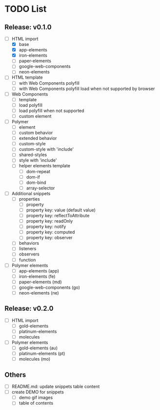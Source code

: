 # TODO List

## Release: v0.1.0

- [ ] HTML import
  - [x] base
  - [x] app-elements
  - [x] iron-elements
  - [ ] paper-elements
  - [ ] google-web-components
  - [ ] neon-elements
- [ ] HTML template
  - [ ] with Web Components polyfill
  - [ ] with Web Components polyfill load when not supported by browser
- [ ] Web Components
  - [ ] template
  - [ ] load polyfill
  - [ ] load polyfill when not supported
  - [ ] custom element
- [ ] Polymer
  - [ ] element
  - [ ] custom behavior
  - [ ] extended behavior
  - [ ] custom-style
  - [ ] custom-style with 'include'
  - [ ] shared-styles
  - [ ] style with 'include'
  - [ ] helper elements template
    - [ ] dom-repeat
    - [ ] dom-if
    - [ ] dom-bind
    - [ ] array-selector
- [ ] Additional snippets
  - [ ] properties
    - [ ] property
    - [ ] property key: value (default value)
    - [ ] property key: reflectToAttribute
    - [ ] property key: readOnly
    - [ ] property key: notify
    - [ ] property key: computed
    - [ ] property key: observer
  - [ ] behaviors
  - [ ] listeners
  - [ ] observers
  - [ ] function
- [ ] Polymer elements
  - [ ] app-elements (app)
  - [ ] iron-elements (fe)
  - [ ] paper-elements (md)
  - [ ] google-web-components (go)
  - [ ] neon-elements (ne)

## Release: v0.2.0

- [ ] HTML import
  - [ ] gold-elements
  - [ ] platinum-elements
  - [ ] molecules
- [ ] Polymer elements
  - [ ] gold-elements (au)
  - [ ] platinum-elements (pt)
  - [ ] molecules (mo)

## Others

- [ ] README.md: update snippets table content
- [ ] create DEMO for snippets
  - [ ] demo gif images
  - [ ] table of contents
